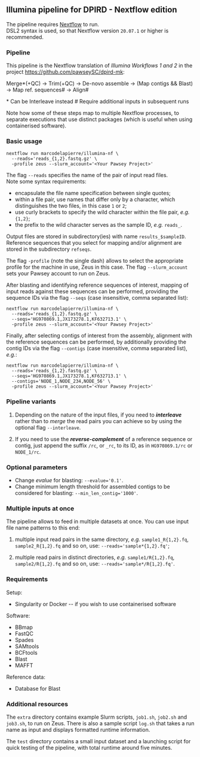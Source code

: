 ## Illumina pipeline for DPIRD - Nextflow edition

The pipeline requires [Nextflow](https://github.com/nextflow-io/nextflow) to run.  
DSL2 syntax is used, so that Nextflow version `20.07.1` or higher is recommended.


### Pipeline

This pipeline is the Nextflow translation of *Illumina Workflows 1 and 2* in the project https://github.com/pawseySC/dpird-mk:  

Merge\*(+QC) -> Trim(+QC) -> De-novo assemble -> (Map contigs && Blast) -> Map ref. sequences\# -> Align\#

\* Can be Interleave instead
\# Require additional inputs in subsequent runs

Note how some of these steps map to multiple Nextflow processes, to separate executions that use distinct packages (which is useful when using containerised software).


### Basic usage

```
nextflow run marcodelapierre/illumina-nf \
  --reads='reads_{1,2}.fastq.gz' \
  -profile zeus --slurm_account='<Your Pawsey Project>'
```

The flag `--reads` specifies the name of the pair of input read files.  
Note some syntax requirements:
- encapsulate the file name specification between single quotes;
- within a file pair, use names that differ only by a character, which distinguishes the two files, in this case `1` or `2`;
- use curly brackets to specify the wild character within the file pair, *e.g.* `{1,2}`;
- the prefix to the wild character serves as the sample ID, *e.g.* `reads_`.

Output files are stored in subdirectory(ies) with name `results_$sampleID`.  Reference sequences that you select for mapping and/or alignment are stored in the subdirectory `refseqs`.

The flag `-profile` (note the single dash) allows to select the appropriate profile for the machine in use, Zeus in this case.  The flag `--slurm_account` sets your Pawsey account to run on Zeus.  

After blasting and identifying reference sequences of interest, mapping of input reads against these sequences can be performed, providing the sequence IDs via the flag `--seqs` (case insensitive, comma separated list):

```
nextflow run marcodelapierre/illumina-nf \
  --reads='reads_{1,2}.fastq.gz' \
  --seqs='HG970869.1,JX173278.1,KF632713.1' \
  -profile zeus --slurm_account='<Your Pawsey Project>'
```

Finally, after selecting contigs of interest from the assembly, alignment with the reference sequences can be performed, by additionally providing the contig IDs via the flag `--contigs` (case insensitive, comma separated list), *e.g.*:

```
nextflow run marcodelapierre/illumina-nf \
  --reads='reads_{1,2}.fastq.gz' \
  --seqs='HG970869.1,JX173278.1,KF632713.1' \
  --contigs='NODE_1,NODE_234,NODE_56' \
  -profile zeus --slurm_account='<Your Pawsey Project>'
```


### Pipeline variants

1. Depending on the nature of the input files, if you need to ***interleave*** rather than to *merge* the read pairs you can achieve so by using the optional flag `--interleave`.

2. If you need to use the ***reverse-complement*** of a reference sequence or contig, just append the suffix `/rc`, or `_rc`, to its ID, as in `HG970869.1/rc` or `NODE_1/rc`.


### Optional parameters

* Change *evalue* for blasting: `--evalue='0.1'`.
* Change minimum length threshold for assembled contigs to be considered for blasting: `--min_len_contig='1000'`.


### Multiple inputs at once

The pipeline allows to feed in multiple datasets at once.  You can use input file name patterns to this end:

1. multiple input read pairs in the same directory, *e.g.* `sample1_R{1,2}.fq`, `sample2_R{1,2}.fq` and so on, use: `--reads='sample*{1,2}.fq'`;

2. multiple read pairs in distinct directories, *e.g.* `sample1/R{1,2}.fq`, `sample2/R{1,2}.fq` and so on, use: `--reads='sample*/R{1,2}.fq'`.


### Requirements

Setup:
* Singularity or Docker -- if you wish to use containerised software

Software:
* BBmap
* FastQC
* Spades
* SAMtools
* BCFtools
* Blast
* MAFFT

Reference data:
* Database for Blast


### Additional resources

The `extra` directory contains example Slurm scripts, `job1.sh`,  `job2.sh` and `job3.sh`, to run on Zeus.  There is also a sample script `log.sh` that takes a run name as input and displays formatted runtime information.

The `test` directory contains a small input dataset and a launching script for quick testing of the pipeline, with total runtime around five minutes.



